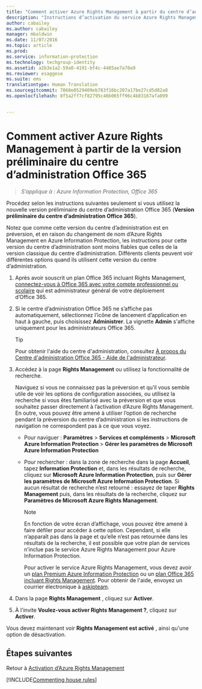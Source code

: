 ```yaml
---
title: "Comment activer Azure Rights Management à partir du centre d’administration Office 365 (préversion) | Azure Information Protection"
description: "Instructions d’activation du service Azure Rights Management quand vous avez accès à la nouvelle version préliminaire du Centre d’administration Office 365."
author: cabailey
ms.author: cabailey
manager: mbaldwin
ms.date: 11/07/2016
ms.topic: article
ms.prod: 
ms.service: information-protection
ms.technology: techgroup-identity
ms.assetid: a2b3e1a2-59a0-4191-bf4c-4485ae7a70a9
ms.reviewer: esaggese
ms.suite: ems
translationtype: Human Translation
ms.sourcegitcommit: 7068e0529409eb783f16bc207a17be27cd5d82a8
ms.openlocfilehash: 8f5a2ff7cf82795c46b065ff96c4b83167afa099


---
```


# <a name="how-to-activate-azure-rights-management-from-the-office-365-admin-center-preview"></a>Comment activer Azure Rights Management à partir de la version préliminaire du centre d’administration Office 365

>*S’applique à : Azure Information Protection, Office 365*


Procédez selon les instructions suivantes seulement si vous utilisez la nouvelle version préliminaire du centre d’administration Office 365 (**Version préliminaire du centre d’administration Office 365**).

Notez que comme cette version du centre d’administration est en préversion, et en raison du changement de nom d’Azure Rights Management en Azure Information Protection, les instructions pour cette version du centre d’administration sont moins fiables que celles de la version classique du centre d’administration. Différents clients peuvent voir différentes options quand ils utilisent cette version du centre d’administration.

1. Après avoir souscrit un plan Office 365 incluant Rights Management, [connectez-vous à Office 365 avec votre compte professionnel ou scolaire](https://portal.office.com/) qui est administrateur général de votre déploiement d’Office 365.

2. Si le centre d’administration Office 365 ne s’affiche pas automatiquement, sélectionnez l’icône de lancement d’application en haut à gauche, puis choisissez **Administrer**. La vignette **Admin** s'affiche uniquement pour les administrateurs Office 365.

    > [!TIP]
    > Pour obtenir l'aide du centre d'administration, consultez [À propos du Centre d'administration Office 365 - Aide de l'administrateur](https://support.office.com/article/About-the-Office-365-admin-center-Admin-Help-58537702-d421-4d02-8141-e128e3703547).

3. Accédez à la page **Rights Management** ou utilisez la fonctionnalité de recherche.

    Naviguez si vous ne connaissez pas la préversion et qu’il vous semble utile de voir les options de configuration associées, ou utilisez la recherche si vous êtes familiarisé avec la préversion et que vous souhaitez passer directement à l’activation d’Azure Rights Management. En outre, vous pouvez être amené à utiliser l’option de recherche pendant la préversion du centre d’administration si les instructions de navigation ne correspondent pas à ce que vous voyez.

    - Pour naviguer : **Paramètres** > **Services et compléments** > **Microsoft Azure Information Protection** > **Gérer les paramètres de Microsoft Azure Information Protection**

    - Pour rechercher : dans la zone de recherche dans la page **Accueil**, tapez **Information Protection** et, dans les résultats de recherche, cliquez sur **Microsoft Azure Information Protection**, puis sur **Gérer les paramètres de Microsoft Azure Information Protection**. Si aucun résultat de recherche n’est retourné : essayez de taper **Rights Management** puis, dans les résultats de la recherche, cliquez sur **Paramètres de Microsoft Azure Rights Management**.

        > [!NOTE]
        >En fonction de votre écran d’affichage, vous pouvez être amené à faire défiler pour accéder à cette option. Cependant, si elle n’apparaît pas dans la page et qu’elle n’est pas retournée dans les résultats de la recherche, il est possible que votre plan de services n’inclue pas le service Azure Rights Management pour Azure Information Protection.
        >
        >Pour activer le service Azure Rights Management, vous devez avoir un [plan Premium Azure Information Protection](https://www.microsoft.com/en-us/cloud-platform/azure-information-protection-pricing) ou un [plan Office 365 incluant Rights Management](http://download.microsoft.com/download/E/C/F/ECF42E71-4EC0-48FF-AA00-577AC14D5B5C/Azure_Information_Protection_licensing_datasheet_EN-US.pdf). Pour obtenir de l'aide, envoyez un courrier électronique à [askipteam](mailto:askipteam?subject=I%20cannot%20activate%20RMS).

4. Dans la page **Rights Management** , cliquez sur **Activer**.

5. À l'invite **Voulez-vous activer Rights Management ?**, cliquez sur **Activer**.

Vous devez maintenant voir **Rights Management est activé** , ainsi qu'une option de désactivation.


## <a name="next-steps"></a>Étapes suivantes
Retour à [Activation d’Azure Rights Management](activate-service.md)

[!INCLUDE[Commenting house rules](../includes/houserules.md)]



<!--HONumber=Jan17_HO4-->


